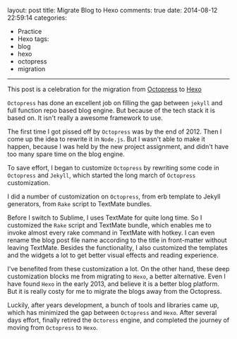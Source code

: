 layout: post
title: Migrate Blog to Hexo
comments: true
date: 2014-08-12 22:59:14
categories:
  - Practice
  - Hexo
tags:
  - blog
  - hexo
  - octopress
  - migration
---

This post is a celebration for the migration from [Octopress](http://octopress.org/) to [Hexo](http://hexo.io/)

`Octopress` has done an excellent job on filling the gap between `jekyll` and full function repo based blog engine. But because of the tech stack it is based on. It isn't really a awesome framework to use.

The first time I got pissed off by `Octopress` was by the end of 2012. Then I come up the idea to rewrite it in `Node.js`. But I wasn't able to make it happen, because I was held by the new project assignment, and didn't have too many spare time on the blog engine.

To save effort, I began to customize `Octopress` by rewriting some code in `Octopress` and `Jekyll`, which started the long march of `Octopress` customization.

I did a number of customization on `Octopress`, from erb template to Jekyll generators, from `Rake` script to TextMate bundles.

Before I switch to Sublime, I uses TextMate for quite long time. So I customized the `Rake` script and TextMate bundle, which enables me to invoke almost every rake command in TextMate with hotkey. I can even rename the blog post file name according to the title in front-matter without leaving TextMate. Besides the functionality, I also customized the templates and the widgets a lot to get better visual effects and reading experience.

I've benefited from these customization a lot. On the other hand, these deep customization blocks me from migrating to `Hexo`, a better alternative. Even I have found `Hexo` in the early 2013, and believe it is a better blog platform. But it is really costy for me to migrate the blogs away from the Octopress.

Luckily, after years development, a bunch of tools and libraries came up, which has minimized the gap between `Octopress` and `Hexo`.
After several days effort, finally retired the `Octoress` engine, and completed the journey of moving from `Octopress` to `Hexo`.
